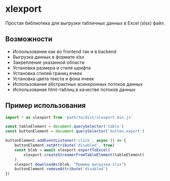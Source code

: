 xlexport
========

Простая библиотека для выгрузки табличных данных в Excel (xlsx) файл.

Возможности
-----------

- Использование как во frontend так и в backend
- Выгрузка данных в формате xlsx
- Закрепление указанной области
- Установка размера и стиля шрифта
- Установка стилей границ ячеек
- Установка цвета текста и фона ячеек
- Использование абстрактных асинхронных потоков данных
- Использование html-таблиц в качестве потоков данных

Пример использования
--------------------

```js
import * as xlexport from 'path/to/dist/xlexport.min.js'

const tableElement = document.querySelector('table')
const buttonElement = document.querySelector('button.export')

buttonElement.addEventListener('click', async () => {
    buttonElement.setAttribute('disabled', true)
    const blob = await xlexport.exportToExcel(
        xlexport.createStreamerFromTableElement(tableElement)
    )
    xlexport.downloadAs(blob, "Пример выгрузки.xlsx")
    buttonElement.removeAttribute('disabled')
})
```
